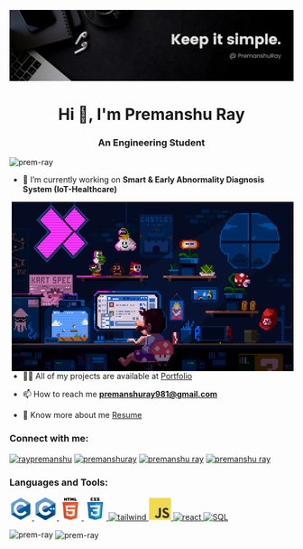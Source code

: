 ![logo](banner.jpg)
<h1 align="center">Hi 👋, I'm Premanshu Ray</h1>
<h3 align="center">An Engineering Student</h3>

<p align="left"> <img src="https://komarev.com/ghpvc/?username=prem-ray&label=Profile%20views&color=0e75b6&style=flat" alt="prem-ray" /> </p>

- 🔭 I’m currently working on **Smart & Early Abnormality Diagnosis System (IoT-Healthcare)**
<img align="right" alt="coding" width="500" height="300" src="coding.gif"> 


- 👨‍💻 All of my projects are available at [Portfolio](https://premanshurayportfolio.netlify.app/)

- 📫 How to reach me **premanshuray981@gmail.com**

- 📄 Know more about me [Resume](https://drive.google.com/file/d/1ZYJLbtlIX6RkCv-H-NoG4qEIOBwmDqfQ/view)
  
<h3 align="left">Connect with me:</h3>
<p align="left">
<a href="https://twitter.com/raypremanshu" target="blank"><img align="center" src="https://raw.githubusercontent.com/rahuldkjain/github-profile-readme-generator/master/src/images/icons/Social/twitter.svg" alt="raypremanshu" height="30" width="40" /></a>
<a href="https://linkedin.com/in/premanshuray" target="blank"><img align="center" src="https://raw.githubusercontent.com/rahuldkjain/github-profile-readme-generator/master/src/images/icons/Social/linked-in-alt.svg" alt="premanshuray" height="30" width="40" /></a>
<a href="https://www.facebook.com/iampremray/" target="blank"><img align="center" src="https://raw.githubusercontent.com/rahuldkjain/github-profile-readme-generator/master/src/images/icons/Social/facebook.svg" alt="premanshu ray" height="30" width="40" /></a>
<a href="https://www.instagram.com/iampremray/" target="blank"><img align="center" src="https://raw.githubusercontent.com/rahuldkjain/github-profile-readme-generator/master/src/images/icons/Social/instagram.svg" alt="premanshu ray" height="30" width="40" /></a>
</p>

<h3 align="left">Languages and Tools:</h3>
<div align="left"> <a href="https://www.cprogramming.com/" target="_blank" rel="noreferrer"> <img src="https://raw.githubusercontent.com/devicons/devicon/master/icons/c/c-original.svg" alt="c" width="40" height="40"/> </a> <a href="https://www.w3schools.com/cpp/" target="_blank" rel="noreferrer"> <img src="https://raw.githubusercontent.com/devicons/devicon/master/icons/cplusplus/cplusplus-original.svg" alt="cplusplus" width="40" height="40"/> </a> <a href="https://www.w3.org/html/" target="_blank" rel="noreferrer"> <img src="https://raw.githubusercontent.com/devicons/devicon/master/icons/html5/html5-original-wordmark.svg" alt="html5" width="40" height="40"/> </a> <a href="https://www.w3schools.com/css/" target="_blank" rel="noreferrer"> <img src="https://raw.githubusercontent.com/devicons/devicon/master/icons/css3/css3-original-wordmark.svg" alt="css3" width="40" height="40"/> </a> 
<a href="https://tailwindcss.com/" target="_blank" rel="noreferrer"> <img src="https://www.vectorlogo.zone/logos/tailwindcss/tailwindcss-icon.svg" alt="tailwind" width="40" height="40"/> </a> 
<a href="https://developer.mozilla.org/en-US/docs/Web/JavaScript" target="_blank" rel="noreferrer"> <img src="https://raw.githubusercontent.com/devicons/devicon/master/icons/javascript/javascript-original.svg" alt="javascript" width="40" height="40"/> </a> 
<a href="https://react.dev/" target="_blank" rel="noreferrer"> 
  <img src="https://www.vectorlogo.zone/logos/reactjs/reactjs-icon.svg" alt="react" width="40" height="40"/> 
</a>
<a href="https://www.w3schools.com/sql/" target="_blank" rel="noreferrer"> 
  <img src="https://www.vectorlogo.zone/logos/mysql/mysql-official.svg" alt="SQL" width="40" height="40"/> 
</a>


</div>


<p><img align="left" src="https://github-readme-stats.vercel.app/api/top-langs?username=prem-ray&show_icons=true&locale=en&layout=compact" alt="prem-ray" /></p>

<p>&nbsp;<img align="center" src="https://github-readme-stats.vercel.app/api?username=prem-ray&show_icons=true&locale=en" alt="prem-ray" /></p>



